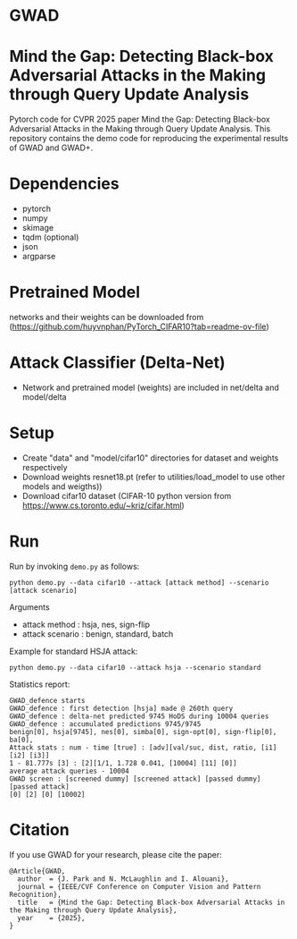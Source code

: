 # GWAD
# Mind the Gap: Detecting Black-box Adversarial Attacks in the Making through Query Update Analysis
Pytorch code for CVPR 2025 paper Mind the Gap: Detecting Black-box Adversarial Attacks in the Making through Query Update Analysis. This repository contains the demo code for reproducing the experimental results of GWAD and GWAD+. 

# Dependencies
- pytorch
- numpy
- skimage
- tqdm (optional)
- json
- argparse

# Pretrained Model
networks and their weights can be downloaded from (https://github.com/huyvnphan/PyTorch_CIFAR10?tab=readme-ov-file)

# Attack Classifier (Delta-Net)
- Network and pretrained model (weights) are included in net/delta and model/delta

# Setup 
- Create "data" and "model/cifar10" directories for dataset and weights respectively
- Download weights resnet18.pt (refer to utilities/load_model to use other models and weigths))
- Download cifar10 dataset (CIFAR-10 python version from https://www.cs.toronto.edu/~kriz/cifar.html)

# Run
Run by invoking `demo.py` as follows:

`python demo.py --data cifar10 --attack [attack method] --scenario [attack scenario]`

Arguments 
- attack method   : hsja, nes, sign-flip
- attack scenario : benign, standard, batch

Example for standard HSJA attack: 

`python demo.py --data cifar10 --attack hsja --scenario standard`

Statistics report: 

```
GWAD_defence starts
GWAD_defence : first detection [hsja] made @ 260th query
GWAD_defence : delta-net predicted 9745 HoDS during 10004 queries
GWAD_defence : accumulated predictions 9745/9745
benign[0], hsja[9745], nes[0], simba[0], sign-opt[0], sign-flip[0], ba[0],
Attack stats : num - time [true] : [adv][val/suc, dist, ratio, [i1] [i2] [i3]]
1 - 81.777s [3] : [2][1/1, 1.728 0.041, [10004] [11] [0]]
average attack queries - 10004
GWAD screen : [screened dummy] [screened attack] [passed dummy] [passed attack]
[0] [2] [0] [10002]
```


# Citation
If you use GWAD for your research, please cite the paper:
```
@Article{GWAD,
  author  = {J. Park and N. McLaughlin and I. Alouani},  
  journal = {IEEE/CVF Conference on Computer Vision and Pattern Recognition},
  title   = {Mind the Gap: Detecting Black-box Adversarial Attacks in the Making through Query Update Analysis},
  year    = {2025},
}
```
